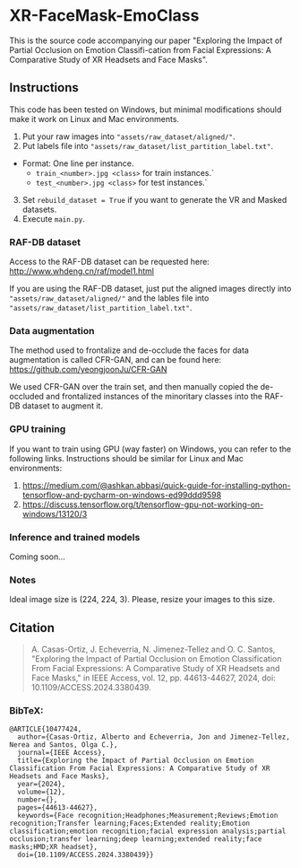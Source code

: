 # XR-FaceMask-EmoClass

This is the source code accompanying our paper "Exploring the Impact of Partial Occlusion on Emotion Classifi-cation from Facial Expressions: A Comparative Study of XR Headsets and Face Masks".

## Instructions

This code has been tested on Windows, but minimal modifications should make it work on Linux and Mac environments.

1. Put your raw images into `"assets/raw_dataset/aligned/"`.
2. Put labels file into `"assets/raw_dataset/list_partition_label.txt"`.
  - Format: One line per instance.
    - `train_<number>.jpg <class>` for train instances.`
    - `test_<number>.jpg <class>` for test instances.`
3. Set `rebuild_dataset = True` if you want to generate the VR and Masked datasets.
4. Execute `main.py`.

### RAF-DB dataset

Access to the RAF-DB dataset can be requested here: http://www.whdeng.cn/raf/model1.html

If you are using the RAF-DB dataset, just put the aligned images directly into `"assets/raw_dataset/aligned/"` and the lables file into `"assets/raw_dataset/list_partition_label.txt"`.

### Data augmentation

The method used to frontalize and de-occlude the faces for data augmentation is called CFR-GAN, and can be found here: https://github.com/yeongjoonJu/CFR-GAN

We used CFR-GAN over the train set, and then manually copied the de-occluded and frontalized instances of the minoritary classes into the RAF-DB dataset to augment it.

### GPU training

If you want to train using GPU (way faster) on Windows, you can refer to the following links. Instructions should be similar for Linux and Mac environments:
1. https://medium.com/@ashkan.abbasi/quick-guide-for-installing-python-tensorflow-and-pycharm-on-windows-ed99ddd9598
2. https://discuss.tensorflow.org/t/tensorflow-gpu-not-working-on-windows/13120/3

### Inference and trained models

Coming soon...

### Notes

Ideal image size is (224, 224, 3). Please, resize your images to this size.

## Citation

> A. Casas-Ortiz, J. Echeverria, N. Jimenez-Tellez and O. C. Santos, "Exploring the Impact of Partial Occlusion on Emotion Classification From Facial Expressions: A Comparative Study of XR Headsets and Face Masks," in IEEE Access, vol. 12, pp. 44613-44627, 2024, doi: 10.1109/ACCESS.2024.3380439.

### BibTeX:
```
@ARTICLE{10477424,
  author={Casas-Ortiz, Alberto and Echeverria, Jon and Jimenez-Tellez, Nerea and Santos, Olga C.},
  journal={IEEE Access}, 
  title={Exploring the Impact of Partial Occlusion on Emotion Classification From Facial Expressions: A Comparative Study of XR Headsets and Face Masks}, 
  year={2024},
  volume={12},
  number={},
  pages={44613-44627},
  keywords={Face recognition;Headphones;Measurement;Reviews;Emotion recognition;Transfer learning;Faces;Extended reality;Emotion classification;emotion recognition;facial expression analysis;partial occlusion;transfer learning;deep learning;extended reality;face masks;HMD;XR headset},
  doi={10.1109/ACCESS.2024.3380439}}
```
